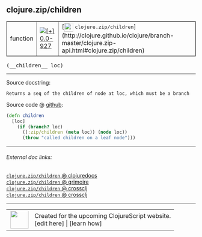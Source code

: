 ## clojure.zip/children



 <table border="1">
<tr>
<td>function</td>
<td><a href="https://github.com/cljsinfo/cljs-api-docs/tree/0.0-927"><img valign="middle" alt="[+] 0.0-927" title="Added in 0.0-927" src="https://img.shields.io/badge/+-0.0--927-lightgrey.svg"></a> </td>
<td>
[<img height="24px" valign="middle" src="http://i.imgur.com/1GjPKvB.png"> <samp>clojure.zip/children</samp>](http://clojure.github.io/clojure/branch-master/clojure.zip-api.html#clojure.zip/children)
</td>
</tr>
</table>


 <samp>
(__children__ loc)<br>
</samp>

---





Source docstring:

```
Returns a seq of the children of node at loc, which must be a branch
```


Source code @ [github](https://github.com/clojure/clojurescript/blob/r2134/src/cljs/clojure/zip.cljs#L69-L74):

```clj
(defn children
  [loc]
    (if (branch? loc)
      ((:zip/children (meta loc)) (node loc))
      (throw "called children on a leaf node")))
```

<!--
Repo - tag - source tree - lines:

 <pre>
clojurescript @ r2134
└── src
    └── cljs
        └── clojure
            └── <ins>[zip.cljs:69-74](https://github.com/clojure/clojurescript/blob/r2134/src/cljs/clojure/zip.cljs#L69-L74)</ins>
</pre>

-->

---



###### External doc links:

[`clojure.zip/children` @ clojuredocs](http://clojuredocs.org/clojure.zip/children)<br>
[`clojure.zip/children` @ grimoire](http://conj.io/store/v1/org.clojure/clojure/1.7.0-beta3/clj/clojure.zip/children/)<br>
[`clojure.zip/children` @ crossclj](http://crossclj.info/fun/clojure.zip/children.html)<br>
[`clojure.zip/children` @ crossclj](http://crossclj.info/fun/clojure.zip.cljs/children.html)<br>

---

 <table>
<tr><td>
<img valign="middle" align="right" width="48px" src="http://i.imgur.com/Hi20huC.png">
</td><td>
Created for the upcoming ClojureScript website.<br>
[edit here] | [learn how]
</td></tr></table>

[edit here]:https://github.com/cljsinfo/cljs-api-docs/blob/master/cljsdoc/clojure.zip/children.cljsdoc
[learn how]:https://github.com/cljsinfo/cljs-api-docs/wiki/cljsdoc-files

<!--

This information was too distracting to show to readers, but I'll leave it
commented here since it is helpful to:

- pretty-print the data used to generate this document
- and show how to retrieve that data



The API data for this symbol:

```clj
{:ns "clojure.zip",
 :name "children",
 :signature ["[loc]"],
 :history [["+" "0.0-927"]],
 :type "function",
 :full-name-encode "clojure.zip/children",
 :source {:code "(defn children\n  [loc]\n    (if (branch? loc)\n      ((:zip/children (meta loc)) (node loc))\n      (throw \"called children on a leaf node\")))",
          :title "Source code",
          :repo "clojurescript",
          :tag "r2134",
          :filename "src/cljs/clojure/zip.cljs",
          :lines [69 74]},
 :full-name "clojure.zip/children",
 :clj-symbol "clojure.zip/children",
 :docstring "Returns a seq of the children of node at loc, which must be a branch"}

```

Retrieve the API data for this symbol:

```clj
;; from Clojure REPL
(require '[clojure.edn :as edn])
(-> (slurp "https://raw.githubusercontent.com/cljsinfo/cljs-api-docs/catalog/cljs-api.edn")
    (edn/read-string)
    (get-in [:symbols "clojure.zip/children"]))
```

-->
